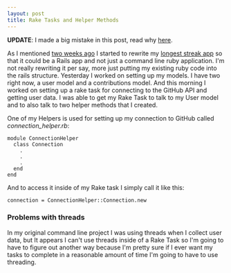 ```yaml
---
layout: post
title: Rake Tasks and Helper Methods
---
```


**UPDATE**: I made a big mistake in this post, read why [here](http://blakeerickson.com/2014/01/25/lib-directory).

As I mentioned [two weeks ago](http://blakeerickson.com/2014/01/10/its-okay-to-start-over) I started to rewrite my [longest streak app](https://github.com/oblakeerickson/longest_streak) so that it could be a Rails app and not just a command line ruby application. I'm not really rewriting it per say, more just putting my existing ruby code into the rails structure. Yesterday I worked on setting up my models. I have two right now, a user model and a contributions model. And this morning I worked on setting up a rake task for connecting to the GitHub API and getting user data. I was able to get my Rake Task to talk to my User model and to also talk to two helper methods that I created.

One of my Helpers is used for setting up my connection to GitHub called *connection_helper.rb*:

    module ConnectionHelper
      class Connection
        .
        .
        .
      end
    end

And to access it inside of my Rake task I simply call it like this:

	connection = ConnectionHelper::Connection.new

### Problems with threads

In my original command line project I was using threads when I collect user data, but It appears I can't use threads inside of a Rake Task so I'm going to have to figure out another way because I'm pretty sure if I ever want my tasks to complete in a reasonable amount of time I'm going to have to use threading.
